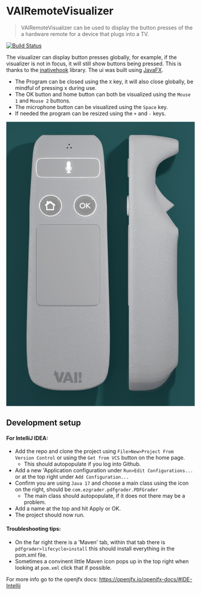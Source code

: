 # VAIRemoteVisualizer



> VAIRemoteVisualizer can be used to display the button presses of the a hardware remote for a device that plugs into a TV. 


[![Build Status][travis-image]][travis-url]

The visualizer can display button presses globally, for example, if the visualizer is not in focus, it will still show buttons being pressed. This is thanks to the [jnativehook](https://github.com/kwhat/jnativehook/ "jnativehook") library. The ui was built using [JavaFX](https://openjfx.io/ "JavaFX").

- The Program can be closed using the `X` key, it will also close globally, be mindful of pressing x during use.
- The OK button and home button can both be visualized using the `Mouse 1` and `Mouse 2` buttons.
- The microphone button can be visualized using the `Space` key.
- If needed the program can be resized using the `+` and `-` keys.

![VAIRemoteVisualizer](/src/main/resources/com/vai/uxremotecontrol/vai.jpg)

## Development setup

#### For IntelliJ IDEA:
- Add the repo and clone the project using `File>New>Project From Version Control` or using the `Get from VCS` button on the home page.
  - This should autopopulate if you log into Github.
- Add a new 'Application configuration under `Run>Edit Configurations...` or at the top right under `Add Configuration...`
- Confirm you are using `Java 17` and choose a main class using the icon on the right, should be `com.ezgrader.pdfgrader.PDFGrader`
  - The main class should autopopulate, if it does not there may be a problem.
- Add a name at the top and hit Apply or OK.
- The project should now run.


#### Troubleshooting tips:
- On the far right there is a 'Maven' tab, within that tab there is `pdfgrader>lifecycle>install` this should install everything in the pom.xml file.
- Sometimes a convinent little Maven icon pops up in the top right when looking at `pom.xml` click that if possible. 

For more info go to the openjfx docs:
https://openjfx.io/openjfx-docs/#IDE-Intellij


<!-- Markdown link & img dfn's -->
[travis-image]: https://img.shields.io/travis/dbader/node-datadog-metrics/master.svg?style=flat-square
[travis-url]: https://travis-ci.org/dbader/node-datadog-metrics
[wiki]: https://github.com/yourname/yourproject/wiki


